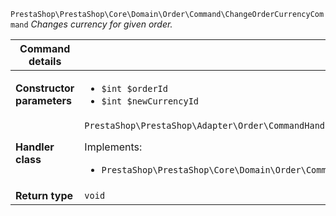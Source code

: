 `PrestaShop\PrestaShop\Core\Domain\Order\Command\ChangeOrderCurrencyCommand`
_Changes currency for given order._

| Command details            |    |
| -------------------------- | -- |
| **Constructor parameters** | <ul> <li>`$int $orderId`</li>  <li>`$int $newCurrencyId`</li> </ul> |
| **Handler class**          | `PrestaShop\PrestaShop\Adapter\Order\CommandHandler\ChangeOrderCurrencyHandler`  <p> Implements: </p> <ul>  <li>`PrestaShop\PrestaShop\Core\Domain\Order\CommandHandler\ChangeOrderCurrencyHandlerInterface`</li>  |
| **Return type** |  `void`  |
